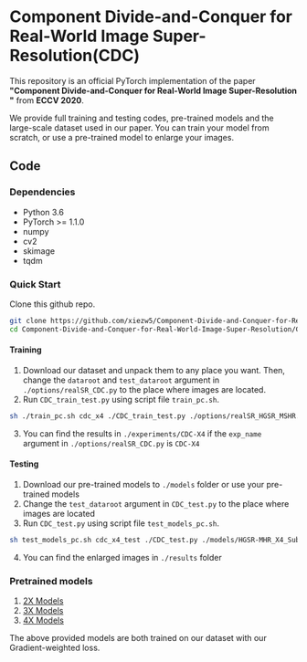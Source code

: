 # Component Divide-and-Conquer for Real-World Image Super-Resolution(CDC)

This repository is an official PyTorch implementation of the paper **"Component Divide-and-Conquer for Real-World Image Super-Resolution
"** from **ECCV 2020**.

We provide full training and testing codes, pre-trained models and the large-scale dataset used in our paper. You can train your model from scratch, or use a pre-trained model to enlarge your images.

## Code
### Dependencies
* Python 3.6
* PyTorch >= 1.1.0
* numpy
* cv2
* skimage
* tqdm

### Quick Start
Clone this github repo.
```bash
git clone https://github.com/xiezw5/Component-Divide-and-Conquer-for-Real-World-Image-Super-Resolution
cd Component-Divide-and-Conquer-for-Real-World-Image-Super-Resolution/CDC
```
#### Training
1. Download our dataset and unpack them to any place you want. Then, change the ```dataroot``` and ```test_dataroot``` argument in ```./options/realSR_CDC.py``` to the place where images are located.
2. Run ```CDC_train_test.py``` using script file ```train_pc.sh```.
```bash
sh ./train_pc.sh cdc_x4 ./CDC_train_test.py ./options/realSR_HGSR_MSHR.py 1
```
3. You can find the results in ```./experiments/CDC-X4``` if the ```exp_name``` argument in ```./options/realSR_CDC.py``` is ```CDC-X4```

#### Testing
1. Download our pre-trained models to ```./models``` folder or use your pre-trained models
2. Change the ```test_dataroot``` argument in ```CDC_test.py``` to the place where images are located
3. Run ```CDC_test.py``` using script file ```test_models_pc.sh```.
```bash
sh test_models_pc.sh cdc_x4_test ./CDC_test.py ./models/HGSR-MHR_X4_SubRegion_GW_283.pth 1
```
4. You can find the enlarged images in ```./results``` folder

### Pretrained models
1. [2X Models]()
2. [3X Models]()
3. [4X Models]()

The above provided models are both trained on our dataset with our Gradient-weighted loss.

